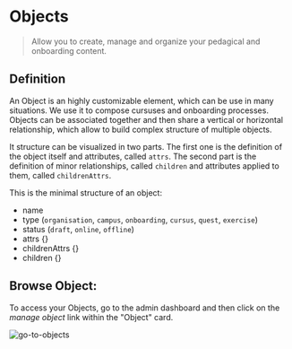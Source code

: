 # Objects

> Allow you to create, manage and organize your pedagical and onboarding content.

## Definition

An Object is an highly customizable element, which can be use in many situations. We use it to compose cursuses and onboarding processes.
Objects can be associated together and then share a vertical or horizontal relationship, which allow to build complex structure of multiple objects.

It structure can be visualized in two parts. The first one is the definition of the object itself and attributes, called `attrs`. The second part is the definition of minor relationships, called `children` and attributes applied to them, called `childrenAttrs`.

This is the minimal structure of an object:

- name
- type (`organisation`, `campus`, `onboarding`, `cursus`, `quest`, `exercise`)
- status (`draft`, `online`, `offline`)
- attrs {}
- childrenAttrs {}
- children {}

## Browse Object:

To access your Objects, go to the admin dashboard and then click on the _manage object_ link within the "Object" card.

![go-to-objects](https://user-images.githubusercontent.com/15313830/56653756-46bdb780-6686-11e9-98ba-18e382987e9c.png)

